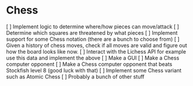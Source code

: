 # Chess

[ ] Implement logic to determine where/how pieces can move/attack
[ ] Determine which squares are threatened by what pieces
[ ] Implement support for some Chess notation (there are a bunch to choose from)
[ ] Given a history of chess moves, check if all moves are valid and figure out how the board looks like now.
[ ] Interact with the Lichess API for example use this data and implement the above
[ ] Make a GUI
[ ] Make a Chess computer opponent
[ ] Make a Chess computer opponent that beats Stockfish level 8 (good luck with that)
[ ] Implement some Chess variant such as Atomic Chess
[ ] Probably a bunch of other stuff
